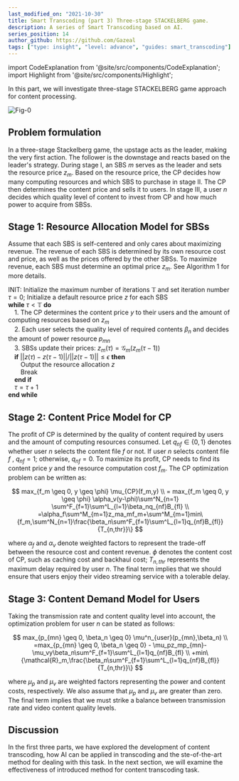 ```yaml
---
last_modified_on: "2021-10-30"
title: Smart Transcoding (part 3) Three-stage STACKELBERG game.
description: A series of Smart Transcoding based on AI.
series_position: 14
author_github: https://github.com/Gazeal
tags: ["type: insight", "level: advance", "guides: smart_transcoding"]
---
```


import CodeExplanation from '@site/src/components/CodeExplanation';
import Highlight from '@site/src/components/Highlight';

In this part, we will investigate three-stage STACKELBERG game approach for content processing.

![Fig-0](https://vision.aioz.io/f/d95290a29cda419bb702/?dl=1)

## Problem formulation

In a three-stage Stackelberg game, the upstage acts as the leader, making the very first action. The follower is the downstage and reacts based on the leader's strategy. During stage I, an SBS $m$ serves as the leader and sets the resource price $z_m$. Based on the resource price, the CP decides how many computing resources and which SBS to purchase in stage II. The CP then determines the content price and sells it to users. In stage III, a user $n$ decides which quality level of content to invest from CP and how much power to acquire from SBSs.

## Stage 1: Resource Allocation Model for SBSs
Assume that each SBS is self-centered and only cares about maximizing revenue. The revenue of each SBS is determined by its own resource cost and price, as well as the prices offered by the other SBSs. To maximize revenue, each SBS must determine an optimal price $z_m$. See Algorithm 1 for more details.

<Highlight name="Resource Allocation Iteration Algorithm" color="#0649c7">

INIT: Initialize the maximum number of iterations $\mathbb{T}$ and set iteration number  $\tau = 0$; Initialize a default resource price $z$ for each SBS<br/>
**while** $\tau < \mathbb{T}$ **do**<br/>
    &emsp;1. The CP determines the content price $y$ to their users and the amount of computing resources based on $z_m$<br/>
    &emsp;2. Each user selects the quality level of required contents $\beta_n$ and decides the amount of power resource $p_{mn}$<br/>
    &emsp;3. SBSs update their prices: $z_m(\tau) = \mathcal{G}_m(z_m(\tau -1))$<br/>
    &emsp;**if** $||z(\tau)-z(\tau-1)||/||z(\tau-1)||\leq \epsilon$ **then**<br/>
        &emsp;&emsp;Output the resource allocation $z$<br/>
        &emsp;&emsp;Break<br/>
    &emsp;**end if**<br/>
    &emsp;$\tau = \tau + 1$<br/>
**end while**

</Highlight>

## Stage 2: Content Price Model for CP
The profit of CP is determined by the quality of content required by users and the amount of computing resources consumed. Let $q_{nf} \in \{0, 1\}$ denotes whether user $n$ selects the content file $f$ or not. If user $n$ selects content file $f$ , $q_{nf} = 1$; otherwise, $q_{nf} = 0$.  To maximize its profit, CP needs to find its content price $y$ and the resource computation cost $f_m$. The CP optimization problem can be written as:

$$
max_{f_m \geq 0, y \geq \phi} \mu_{CP}(f_m,y)
\\
= max_{f_m \geq 0, y \geq \phi} \alpha_v(y-\phi)\sum^N_{n=1}
\sum^F_{f=1}\sum^L_{l=1}\beta_nq_{nf}B_{fl}
\\
=\alpha_f\sum^M_{m=1}z_ma_mf_m+\sum^M_{m=1}min\{f_m,\sum^N_{n=1}\frac{\beta_n\sum^F_{f=1}\sum^L_{l=1}q_{nf}B_{fl}}{T_{n,thr}}\}
$$

where $\alpha_f$ and $\alpha_v$ denote weighted factors to represent the trade-off between the resource cost and content revenue.  $\phi$ denotes the content cost of CP, such as caching cost and backhaul cost; $T_{n,thr}$ represents the maximum delay required by user $n$. The final term implies that we should ensure that users enjoy their video streaming service with a tolerable delay.

## Stage 3: Content Demand Model for Users
Taking the transmission rate and content quality level into account, the optimization problem for user $n$ can be stated as follows:

$$
max_{p_{mn} \geq 0, \beta_n \geq 0} \mu^n_{user}(p_{mn},\beta_n)
\\
=max_{p_{mn} \geq 0, \beta_n \geq 0} - \mu_pz_mp_{mn}-\mu_vy\beta_n\sum^F_{f=1}\sum^L_{l=1}q_{nf}B_{fl}
\\
+min\{\mathcal{R}_m,\frac{\beta_n\sum^F_{f=1}\sum^L_{l=1}q_{nf}B_{fl}}{T_{n,thr}}\}
$$

where $\mu_p$ and $\mu_v$ are weighted factors representing the power and content costs, respectively. We also assume that $\mu_p$ and $\mu_v$ are greater than zero. The final term implies that we must strike a balance between transmission rate and video content quality levels.

## Discussion
In the first three parts, we have explored the development of content transcoding, how AI can be applied in transcoding and the ste-of-the-art method for dealing with this task. In the next section, we will examine the  effectiveness of introduced method for content transcoding task.
